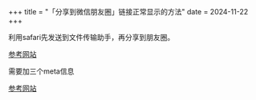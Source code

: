 +++
title = "「分享到微信朋友圈」链接正常显示的方法"
date = 2024-11-22
+++

利用safari先发送到文件传输助手，再分享到朋友圈。

[参考网站](https://www.ixiqin.com/2023/08/12/how-to-share-a-regular-webpage-with-wechat-moments-for-a/)


需要加三个meta信息

[参考网站](https://blog.csdn.net/weixin_39927850/article/details/134469807)



